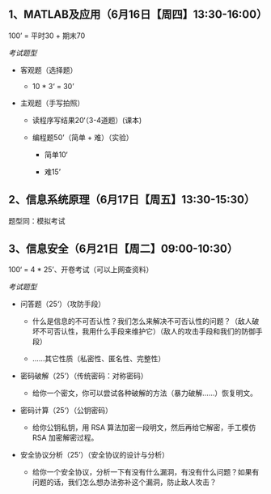 
## 1、MATLAB及应用（6月16日【周四】13:30-16:00）

100’ = 平时30 + 期末70

*考试题型*

* 客观题（选择题）

  * 10 * 3‘ = 30’

* 主观题（手写拍照）

  * 读程序写结果20‘（3-4道题）(课本)

  * 编程题50’（简单 + 难）（实验）

    * 简单10‘
    
    * 难15’




## 2、信息系统原理（6月17日【周五】13:30-15:30）

题型同：模拟考试



## 3、信息安全（6月21日【周二】09:00-10:30）

100‘ = 4 * 25’、开卷考试（可以上网查资料）

*考试题型*

* 问答题（25‘）（攻防手段）

  * 什么是信息的不可否认性？我们怎么来解决不可否认性的问题？（敌人破坏不可否认性，我用什么手段来维护它）（敌人的攻击手段和我们的防御手段）

  * ……其它性质（私密性、匿名性、完整性）

* 密码破解（25’）（传统密码：对称密码）

  * 给你一个密文，你可以尝试各种破解的方法（暴力破解……）恢复明文。

* 密码计算（25‘）（公钥密码）

  * 给你公钥私钥，用 RSA 算法加密一段明文，然后再给它解密，手工模仿 RSA 加密解密过程。

* 安全协议分析（25’）（安全协议的设计与分析）

  * 给你一个安全协议，分析一下有没有什么漏洞，有没有什么问题？如果有问题的话，我们怎么想办法弥补这个漏洞，防止敌人攻击？
